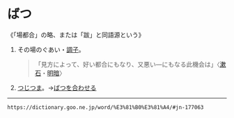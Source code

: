 # ばつ

《「場都合」の略、または「跋」と同語源という》

1. その場のぐあい・[調子](ちょうし（調子）)。
    >「見方によって、好い都合にもなり、又悪い―にもなる此機会は」〈[漱石](https://dictionary.goo.ne.jp/word/person/%E5%A4%8F%E7%9B%AE%E6%BC%B1%E7%9F%B3/#jn-164327)・[明暗](https://dictionary.goo.ne.jp/word/%E6%98%8E%E6%9A%97/#jn-216488)〉
2. [つじつま](つじつま（辻褄）)。→[ばつを合わせる](https://dictionary.goo.ne.jp/word/%E3%81%B0%E3%81%A4%E3%82%92%E5%90%88%E3%82%8F%E3%81%9B%E3%82%8B/#jn-177065)

---
`https://dictionary.goo.ne.jp/word/%E3%81%B0%E3%81%A4/#jn-177063`